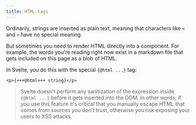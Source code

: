 ```yaml
---
title: HTML tags
---
```


Ordinarily, strings are inserted as plain text, meaning that characters like `<` and `>` have no special meaning.

But sometimes you need to render HTML directly into a component. For example, the words you're reading right now exist in a markdown file that gets included on this page as a blob of HTML.

In Svelte, you do this with the special `{@html ...}` tag:

```svelte
<p>{+++@html+++ string}</p>
```

> Svelte doesn't perform any sanitization of the expression inside `{@html ...}` before it gets inserted into the DOM. In other words, if you use this feature it's critical that you manually escape HTML that comes from sources you don't trust, otherwise you risk exposing your users to XSS attacks.
